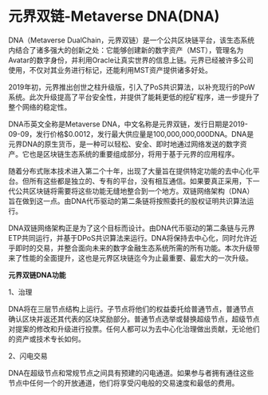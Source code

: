 # 

# 元界双链-Metaverse DNA(DNA)

DNA（Metaverse DualChain，元界双链）是一个公共区块链平台，该生态系统内结合了诸多强大的创新之处：它能够创建新的数字资产（MST），管理名为Avatar的数字身份，并利用Oracle让真实世界的信息上链。元界已经被许多公司使用，不仅对其业务进行标记，还能利用MST资产提供诸多好处。

2019年初，元界推出创世之柱升级版，引入了PoS共识算法，以补充现行的PoW系统。此次升级提高了平台安全性，并提供了能耗更低的挖矿程序，进一步提升了整个网络的稳定性。

DNA币英文全称是Metaverse DNA，中文名称是元界双链，发行日期是2019-09-09，发行价格$0.0012，发行最大供应量是100,000,000,000DNA。DNA是元界DNA的原生货币，是一种可以轻松、安全、即时地通过网络发送的数字资产。它也是区块链生态系统的重要组成部分，将用于基于元界的应用程序。

随着分布式账本技术进入第二个十年，出现了大量旨在提供特定功能的去中心化平台。但所有这些都是独立的、专有的平台，没有相互通信。如果要真正采用，下一代公共区块链将需要将这些功能无缝地整合到一个地方。双链网络架构（DNA）旨在做到这一点。由DNA代币驱动的第二条链将按照委托的股权证明共识算法运行。

DNA双链网络架构正是为了这个目标而设计。由DNA代币驱动的第二条链与元界ETP共同运行，并基于DPoS共识算法来运行。DNA将保持去中心化，同时允许近乎即时的交易，并整合面向未来的数字金融生态系统所需的所有功能。本次升级带来了性能的全面提升，这也是元界区块链迄今为止最重要、最宏大的一次升级。

**元界双链DNA功能**

1、治理

DNA将在三层节点结构上运行。子节点将他们的权益委托给普通节点，普通节点确认区块并返还其代表的区块奖励部分。普通节点选举或替换超级节点，超级节点对提案的修改和升级进行投票。任何人都可以为去中心化治理做出贡献，无论他们的资产或技术专长如何。

2、闪电交易

DNA在超级节点和常规节点之间具有预建的闪电通道。如果参与者拥有通往这些节点中任何一个的开放通道，他们将享受闪电般的交易速度和最低的费用。





